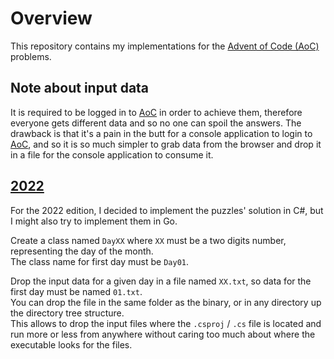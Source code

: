 # Overview

This repository contains my implementations for the [Advent of Code (AoC)](https://adventofcode.com) problems.

## Note about input data

It is required to be logged in to [AoC] in order to achieve them, therefore everyone gets different data and so no one can spoil the answers. The drawback is that it's a pain in the butt for a console application to login to [AoC], and so it is so much simpler to grab data from the browser and drop it in a file for the console application to consume it.

## [2022](https://adventofcode.com/2022)

For the 2022 edition, I decided to implement the puzzles' solution in C#, but I might also try to implement them in Go.

Create a class named `DayXX` where `XX` must be a two digits number, representing the day of the month.<br/>
The class name for first day must be `Day01`.

Drop the input data for a given day in a file named `XX.txt`, so data for the first day must be named `01.txt`.<br/>
You can drop the file in the same folder as the binary, or in any directory up the directory tree structure.<br/>
This allows to drop the input files where the `.csproj` / `.cs` file is located and run more or less from anywhere without caring too much about where the executable looks for the files.

[AoC]: https://adventofcode.com
